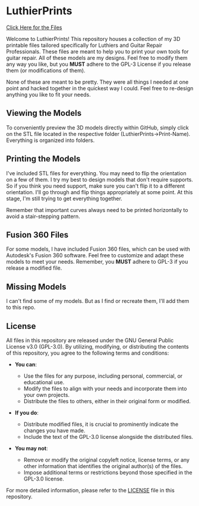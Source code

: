 # LuthierPrints

[Click Here for the Files](3D-Print-Files)

Welcome to LuthierPrints! This repository houses a collection of my 3D printable files tailored specifically for Luthiers and Guitar Repair Professionals. These files are meant to help you to print your own tools for guitar repair. All of these models are my designs. Feel free to modify them any way you like, but you **MUST** adhere to the GPL-3 License if you release them (or modifications of them). 

None of these are meant to be pretty. They were all things I needed at one point and hacked together in the quickest way I could. Feel free to re-design anything you like to fit your needs.

## Viewing the Models

To conveniently preview the 3D models directly within GitHub, simply click on the STL file located in the respective folder (LuthierPrints->Print-Name). Everything is organized into folders.

## Printing the Models

I've included STL files for everything. You may need to flip the orientation on a few of them. I try my best to design models that don't require supports. So if you think you need support, make sure you can't flip it to a different orientation. I'll go through and flip things appropriately at some point. At this stage, I'm still trying to get everything together.

Remember that important curves always need to be printed horizontally to avoid a stair-stepping pattern. 

## Fusion 360 Files

For some models, I have included Fusion 360 files, which can be used with Autodesk's Fusion 360 software. Feel free to customize and adapt these models to meet your needs. Remember, you **MUST** adhere to GPL-3 if you release a modified file.

## Missing Models
I can't find some of my models. But as I find or recreate them, I'll add them to this repo.

## License

All files in this repository are released under the GNU General Public License v3.0 (GPL-3.0). By utilizing, modifying, or distributing the contents of this repository, you agree to the following terms and conditions:

- **You can**:
  - Use the files for any purpose, including personal, commercial, or educational use.
  - Modify the files to align with your needs and incorporate them into your own projects.
  - Distribute the files to others, either in their original form or modified.

- **If you do**:
  - Distribute modified files, it is crucial to prominently indicate the changes you have made.
  - Include the text of the GPL-3.0 license alongside the distributed files.

- **You may not**:
  - Remove or modify the original copyleft notice, license terms, or any other information that identifies the original author(s) of the files.
  - Impose additional terms or restrictions beyond those specified in the GPL-3.0 license.

For more detailed information, please refer to the [LICENSE](LICENSE) file in this repository.
